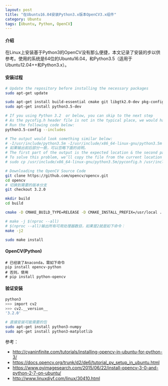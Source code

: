 ```yaml
---
layout: post
title: "在Ubuntu16.04安装Python3.x版本OpenCV3.x组件"
category: Ubuntu
tags: [Ubuntu, Python, OpenCV]
---
```


#### 介绍

在Linux上安装基于Python3的OpenCV没有那么便捷，本文记录了安装的步以供参考。使用的系统是64位的Ubuntu16.04，和Python3.5（适用于Ubuntu12.04++和Python3.x）。

#### 安装过程

```bash
# Update the repository before installing the necessary packages
sudo apt-get update

sudo apt-get install build-essential cmake git libgtk2.0-dev pkg-config libavcodec-dev libavformat-dev libswscale-dev
sudo apt-get install python3.5-dev

# If you using Python 3.2  or below, you can skip to the next step
# As the pycofig.h header file is not in the typical place, we would have to copy the file to the expected location.
# Run the following code below:
python3.5-config --includes

# The output would look something similar below:
# -I/usr/include/python3.5m -I/usr/include/x86_64-linux-gnu/python3.5m
# 如果输出前后部分一致，可以忽略下面的说明。
# The first part of the output is the expected location & the second part shows the current location of the config file. 
# To solve this problem, we’ll copy the file from the current location to the expected location.
# sudo cp /usr/include/x86_64-linux-gnu/python3.5m/pyconfig.h /usr/include/python3.5m/

# Downloading the OpenCV Source Code
git clone https://github.com/opencv/opencv.git
cd opencv
# 切换到需要的版本分支
git checkout 3.2.0

mkdir build
cd build

cmake -D CMAKE_BUILD_TYPE=RELEASE -D CMAKE_INSTALL_PREFIX=/usr/local ..

# make -j $(nproc --all)
# $(nproc --all)输出所有可用处理器数目，如果是2就是如下命令：
make -j2

sudo make install

```

#### OpenCV(Python)
```
# 已经装了Anaconda，需如下命令
pip install opencv-python
# 否则，使用
# pip install python-opencv
```

#### 验证安装

```bash
python3
>>> import cv2
>>> cv2.__version__
'3.2.0'

# 直接安装可能需要的包
sudo apt-get install python3-numpy
sudo apt-get install python3-matplotlib
```

参考：
+ http://cyaninfinite.com/tutorials/installing-opencv-in-ubuntu-for-python-3/
+ https://docs.opencv.org/trunk/d2/de6/tutorial_py_setup_in_ubuntu.html
+ https://www.pyimagesearch.com/2015/06/22/install-opencv-3-0-and-python-2-7-on-ubuntu/
+ http://www.linuxdiyf.com/linux/30410.html



